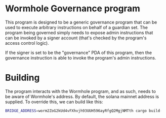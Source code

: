 # Wormhole Governance program

This program is designed to be a generic governance program that can be used to execute arbitrary instructions on behalf of a guardian set.
The program being governed simply needs to expose admin instructions that can be invoked by a signer account (that's checked by the program's access control logic).

If the signer is set to be the "governance" PDA of this program, then the governance instruction is able to invoke the program's admin instructions.

# Building

The program interacts with the Wormhole program, and as such, needs to be aware of Wormhole's address. By default, the solana mainnet address is supplied. To override this, we can build like this:

```sh
BRIDGE_ADDRESS=worm2ZoG2kUd4vFXhvjh93UUH596ayRfgQ2MgjNMTth cargo build-sbf --no-default-features --features bridge-address-from-env
```

